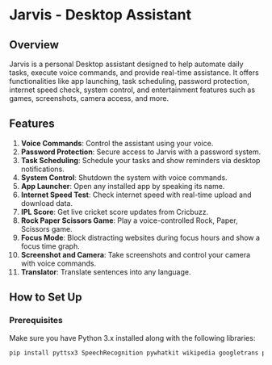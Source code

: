 # Jarvis - Desktop Assistant

## Overview

Jarvis is a personal Desktop assistant designed to help automate daily tasks, execute voice commands, and provide real-time assistance. It offers functionalities like app launching, task scheduling, password protection, internet speed check, system control, and entertainment features such as games, screenshots, camera access, and more.

## Features

1. **Voice Commands**: Control the assistant using your voice.
2. **Password Protection**: Secure access to Jarvis with a password system.
3. **Task Scheduling**: Schedule your tasks and show reminders via desktop notifications.
4. **System Control**: Shutdown the system with voice commands.
5. **App Launcher**: Open any installed app by speaking its name.
6. **Internet Speed Test**: Check internet speed with real-time upload and download data.
7. **IPL Score**: Get live cricket score updates from Cricbuzz.
8. **Rock Paper Scissors Game**: Play a voice-controlled Rock, Paper, Scissors game.
9. **Focus Mode**: Block distracting websites during focus hours and show a focus time graph.
10. **Screenshot and Camera**: Take screenshots and control your camera with voice commands.
11. **Translator**: Translate sentences into any language.

## How to Set Up

### Prerequisites

Make sure you have Python 3.x installed along with the following libraries:

```bash
pip install pyttsx3 SpeechRecognition pywhatkit wikipedia googletrans playsound pyautogui speedtest-cli beautifulsoup4 requests plyer matplotlib Pillow pygame
